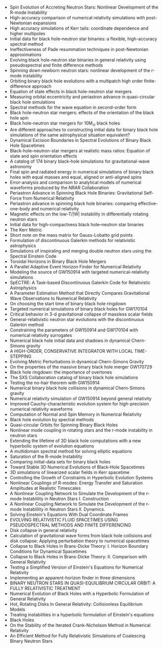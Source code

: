 <ul>

                             

 <li><a target="_blank" href="https://github.com/manjunath5496/Saul-Teukolsky-Publications/blob/master/skt(1).pdf" style="text-decoration:none;">Spin Evolution of Accreting Neutron Stars: Nonlinear Development of the R-mode Instability</a></li>

 <li><a target="_blank" href="https://github.com/manjunath5496/Saul-Teukolsky-Publications/blob/master/skt(2).pdf" style="text-decoration:none;">High-accuracy comparison of numerical relativity simulations with post-Newtonian expansions</a></li>

<li><a target="_blank" href="https://github.com/manjunath5496/Saul-Teukolsky-Publications/blob/master/skt(3).pdf" style="text-decoration:none;">High accuracy simulations of Kerr tails: coordinate dependence and higher multipoles</a></li>
 <li><a target="_blank" href="https://github.com/manjunath5496/Saul-Teukolsky-Publications/blob/master/skt(4).pdf" style="text-decoration:none;">Initial data for black hole–neutron star binaries: a flexible, high-accuracy spectral method </a></li>                              
<li><a target="_blank" href="https://github.com/manjunath5496/Saul-Teukolsky-Publications/blob/master/skt(5).pdf" style="text-decoration:none;">Ineffectiveness of Pade resummation techniques in post-Newtonian approximations</a></li>
<li><a target="_blank" href="https://github.com/manjunath5496/Saul-Teukolsky-Publications/blob/master/skt(6).pdf" style="text-decoration:none;">Evolving black hole-neutron star binaries in general relativity using pseudospectral and finite difference methods</a></li>
 <li><a target="_blank" href="https://github.com/manjunath5496/Saul-Teukolsky-Publications/blob/master/skt(7).pdf" style="text-decoration:none;">Spinning down newborn neutron stars: nonlinear development of the r-mode instability</a></li>

 <li><a target="_blank" href="https://github.com/manjunath5496/Saul-Teukolsky-Publications/blob/master/skt(8).pdf" style="text-decoration:none;"> Orbiting binary black hole evolutions with a multipatch high order finite-difference approach </a></li>
   <li><a target="_blank" href="https://github.com/manjunath5496/Saul-Teukolsky-Publications/blob/master/skt(9).pdf" style="text-decoration:none;">Equation of state effects in black hole-neutron star mergers</a></li>
  
   
 <li><a target="_blank" href="https://github.com/manjunath5496/Saul-Teukolsky-Publications/blob/master/skt(10).pdf" style="text-decoration:none;">Measuring orbital eccentricity and periastron advance in quasi-circular black hole simulations</a></li>                              
<li><a target="_blank" href="https://github.com/manjunath5496/Saul-Teukolsky-Publications/blob/master/skt(11).pdf" style="text-decoration:none;">Spectral methods for the wave equation in second-order form</a></li>
<li><a target="_blank" href="https://github.com/manjunath5496/Saul-Teukolsky-Publications/blob/master/skt(12).pdf" style="text-decoration:none;">Black hole-neutron star mergers: effects of the orientation of the black hole spin</a></li>
<li><a target="_blank" href="https://github.com/manjunath5496/Saul-Teukolsky-Publications/blob/master/skt(13).pdf" style="text-decoration:none;">Black hole-neutron star mergers for 10M<sub>⊙</sub> black holes</a></li>

<li><a target="_blank" href="https://github.com/manjunath5496/Saul-Teukolsky-Publications/blob/master/skt(14).pdf" style="text-decoration:none;">Are different approaches to constructing initial data for binary black hole simulations of the same astrophysical situation equivalent?</a></li>
                              
<li><a target="_blank" href="https://github.com/manjunath5496/Saul-Teukolsky-Publications/blob/master/skt(15).pdf" style="text-decoration:none;">Dynamical Excision Boundaries in Spectral Evolutions of Binary Black Hole Spacetimes</a></li>

<li><a target="_blank" href="https://github.com/manjunath5496/Saul-Teukolsky-Publications/blob/master/skt(16).pdf" style="text-decoration:none;">Black-hole–neutron-star mergers at realistic mass ratios: Equation of state and spin orientation effects</a></li>

  <li><a target="_blank" href="https://github.com/manjunath5496/Saul-Teukolsky-Publications/blob/master/skt(17).pdf" style="text-decoration:none;">A catalog of 174 binary black-hole simulations for gravitational-wave astronomy</a></li>   
  
<li><a target="_blank" href="https://github.com/manjunath5496/Saul-Teukolsky-Publications/blob/master/skt(18).pdf" style="text-decoration:none;">Final spin and radiated energy in numerical simulations of binary black holes with equal masses and equal, aligned or anti-aligned spins</a></li> 

  
<li><a target="_blank" href="https://github.com/manjunath5496/Saul-Teukolsky-Publications/blob/master/skt(19).pdf" style="text-decoration:none;">Error-analysis and comparison to analytical models of numerical waveforms produced by the NRAR Collaboration</a></li> 

<li><a target="_blank" href="https://github.com/manjunath5496/Saul-Teukolsky-Publications/blob/master/skt(20).pdf" style="text-decoration:none;">Periastron Advance in Spinning Black Hole Binaries: Gravitational Self-Force from Numerical Relativity</a></li>

<li><a target="_blank" href="https://github.com/manjunath5496/Saul-Teukolsky-Publications/blob/master/skt(21).pdf" style="text-decoration:none;">Periastron advance in spinning black hole binaries: comparing effective-one-body and numerical relativity</a></li>
<li><a target="_blank" href="https://github.com/manjunath5496/Saul-Teukolsky-Publications/blob/master/skt(22).pdf" style="text-decoration:none;">Magnetic effects on the low-T/|W| instability in differentially rotating neutron stars</a></li> 
 <li><a target="_blank" href="https://github.com/manjunath5496/Saul-Teukolsky-Publications/blob/master/skt(23).pdf" style="text-decoration:none;">Initial data for high-compactness black hole–neutron star binaries</a></li> 
 

   <li><a target="_blank" href="https://github.com/manjunath5496/Saul-Teukolsky-Publications/blob/master/skt(24).pdf" style="text-decoration:none;">The Kerr Metric</a></li>
 
   <li><a target="_blank" href="https://github.com/manjunath5496/Saul-Teukolsky-Publications/blob/master/skt(25).pdf" style="text-decoration:none;">Short note on the mass matrix for Gauss-Lobatto grid points</a></li>                              
 <li><a target="_blank" href="https://github.com/manjunath5496/Saul-Teukolsky-Publications/blob/master/skt(26).pdf" style="text-decoration:none;">Formulation of discontinuous Galerkin methods for relativistic astrophysics</a></li>
 <li><a target="_blank" href="https://github.com/manjunath5496/Saul-Teukolsky-Publications/blob/master/skt(27).pdf" style="text-decoration:none;">Simulations of inspiraling and merging double neutron stars using the Spectral Einstein Code</a></li>
   
 
   <li><a target="_blank" href="https://github.com/manjunath5496/Saul-Teukolsky-Publications/blob/master/skt(28).pdf" style="text-decoration:none;">Toroidal Horizons in Binary Black Hole Mergers</a></li>
 
   <li><a target="_blank" href="https://github.com/manjunath5496/Saul-Teukolsky-Publications/blob/master/skt(29).pdf" style="text-decoration:none;">A Parallel Adaptive Event Horizon Finder for Numerical Relativity</a></li>                              

  <li><a target="_blank" href="https://github.com/manjunath5496/Saul-Teukolsky-Publications/blob/master/skt(30).pdf" style="text-decoration:none;">Modeling the source of GW150914 with targeted numerical-relativity simulations</a></li>
 
   <li><a target="_blank" href="https://github.com/manjunath5496/Saul-Teukolsky-Publications/blob/master/skt(31).pdf" style="text-decoration:none;">SpECTRE: A Task-based Discontinuous Galerkin Code for Relativistic Astrophysics</a></li> 
    <li><a target="_blank" href="https://github.com/manjunath5496/Saul-Teukolsky-Publications/blob/master/skt(32).pdf" style="text-decoration:none;">A Parameter Estimation Method that Directly Compares Gravitational Wave Observations to Numerical Relativity</a></li> 

   <li><a target="_blank" href="https://github.com/manjunath5496/Saul-Teukolsky-Publications/blob/master/skt(33).pdf" style="text-decoration:none;">On choosing the start time of binary black hole ringdown</a></li>                              

  <li><a target="_blank" href="https://github.com/manjunath5496/Saul-Teukolsky-Publications/blob/master/skt(34).pdf" style="text-decoration:none;">Targeted numerical simulations of binary black holes for GW170104</a></li> 
 
  <li><a target="_blank" href="https://github.com/manjunath5496/Saul-Teukolsky-Publications/blob/master/skt(35).pdf" style="text-decoration:none;">Critical behavior in 3-d gravitational collapse of massless scalar fields</a></li> 

  <li><a target="_blank" href="https://github.com/manjunath5496/Saul-Teukolsky-Publications/blob/master/skt(36).pdf" style="text-decoration:none;">General-relativistic neutron star evolutions with the discontinuous Galerkin method</a></li> 
 
<li><a target="_blank" href="https://github.com/manjunath5496/Saul-Teukolsky-Publications/blob/master/skt(37).pdf" style="text-decoration:none;">Constraining the parameters of GW150914 and GW170104 with numerical relativity surrogates</a></li>
 <li><a target="_blank" href="https://github.com/manjunath5496/Saul-Teukolsky-Publications/blob/master/skt(38).pdf" style="text-decoration:none;">Numerical black hole initial data and shadows in dynamical Chern-Simons gravity</a></li>
<li><a target="_blank" href="https://github.com/manjunath5496/Saul-Teukolsky-Publications/blob/master/skt(39).pdf" style="text-decoration:none;">A HIGH-ORDER, CONSERVATIVE INTEGRATOR WITH LOCAL TIME-STEPPING</a></li>
 <li><a target="_blank" href="https://github.com/manjunath5496/Saul-Teukolsky-Publications/blob/master/skt(40).pdf" style="text-decoration:none;">Evolving Metric Perturbations in dynamical Chern-Simons Gravity</a></li>                              
<li><a target="_blank" href="https://github.com/manjunath5496/Saul-Teukolsky-Publications/blob/master/skt(41).pdf" style="text-decoration:none;">On the properties of the massive binary black hole merger GW170729</a></li>
<li><a target="_blank" href="https://github.com/manjunath5496/Saul-Teukolsky-Publications/blob/master/skt(42).pdf" style="text-decoration:none;">Black hole ringdown: the importance of overtones</a></li>
 
  <li><a target="_blank" href="https://github.com/manjunath5496/Saul-Teukolsky-Publications/blob/master/skt(43).pdf" style="text-decoration:none;">The SXS Collaboration catalog of binary black hole simulations</a></li>
 <li><a target="_blank" href="https://github.com/manjunath5496/Saul-Teukolsky-Publications/blob/master/skt(44).pdf" style="text-decoration:none;">Testing the no-hair theorem with GW150914</a></li>
   <li><a target="_blank" href="https://github.com/manjunath5496/Saul-Teukolsky-Publications/blob/master/skt(45).pdf" style="text-decoration:none;">Numerical binary black hole collisions in dynamical Chern-Simons gravity</a></li>  
   
<li><a target="_blank" href="https://github.com/manjunath5496/Saul-Teukolsky-Publications/blob/master/skt(46).pdf" style="text-decoration:none;">Numerical relativity simulation of GW150914 beyond general relativity</a></li> 
                             
<li><a target="_blank" href="https://github.com/manjunath5496/Saul-Teukolsky-Publications/blob/master/skt(47).pdf" style="text-decoration:none;">Improved Cauchy-characteristic evolution system for high-precision numerical relativity waveforms</a></li>
<li><a target="_blank" href="https://github.com/manjunath5496/Saul-Teukolsky-Publications/blob/master/skt(48).pdf" style="text-decoration:none;">Computation of Normal and Spin Memory in Numerical Relativity</a></li>

<li><a target="_blank" href="https://github.com/manjunath5496/Saul-Teukolsky-Publications/blob/master/skt(49).pdf" style="text-decoration:none;">Black hole evolution by spectral methods </a></li>
                              
<li><a target="_blank" href="https://github.com/manjunath5496/Saul-Teukolsky-Publications/blob/master/skt(50).pdf" style="text-decoration:none;">Quasi-circular Orbits for Spinning Binary Black Holes</a></li>
<li><a target="_blank" href="https://github.com/manjunath5496/Saul-Teukolsky-Publications/blob/master/skt(51).pdf" style="text-decoration:none;">Nonlinear mode coupling in rotating stars and the r-mode instability in neutron stars</a></li>
<li><a target="_blank" href="https://github.com/manjunath5496/Saul-Teukolsky-Publications/blob/master/skt(52).pdf" style="text-decoration:none;">Extending the lifetime of 3D black hole computations with a new hyperbolic system of evolution equations</a></li>

<li><a target="_blank" href="https://github.com/manjunath5496/Saul-Teukolsky-Publications/blob/master/skt(53).pdf" style="text-decoration:none;">A multidomain spectral method for solving elliptic equations</a></li>
 
<li><a target="_blank" href="https://github.com/manjunath5496/Saul-Teukolsky-Publications/blob/master/skt(54).pdf" style="text-decoration:none;">Saturation of the R-mode Instability </a></li>

<li><a target="_blank" href="https://github.com/manjunath5496/Saul-Teukolsky-Publications/blob/master/skt(55).pdf" style="text-decoration:none;">Comparing initial-data sets for binary black holes</a></li>
 
  <li><a target="_blank" href="https://github.com/manjunath5496/Saul-Teukolsky-Publications/blob/master/skt(56).pdf" style="text-decoration:none;">Toward Stable 3D Numerical Evolutions of Black-Hole Spacetimes </a></li>                              

  <li><a target="_blank" href="https://github.com/manjunath5496/Saul-Teukolsky-Publications/blob/master/skt(57).pdf" style="text-decoration:none;">3D simulations of linearized scalar fields in Kerr spacetime</a></li>
 
   <li><a target="_blank" href="https://github.com/manjunath5496/Saul-Teukolsky-Publications/blob/master/skt(58).pdf" style="text-decoration:none;">Controlling the Growth of Constraints in Hyperbolic Evolution Systems</a></li>
    <li><a target="_blank" href="https://github.com/manjunath5496/Saul-Teukolsky-Publications/blob/master/skt(59).pdf" style="text-decoration:none;">Nonlinear Couplings of R-modes: Energy Transfer and Saturation Amplitudes at Realistic Timescales</a></li>
 
  <li><a target="_blank" href="https://github.com/manjunath5496/Saul-Teukolsky-Publications/blob/master/skt(60).pdf" style="text-decoration:none;">A Nonlinear Coupling Network to Simulate the Development of the r-mode Instablility in Neutron Stars I. Construction </a></li>
 
   <li><a target="_blank" href="https://github.com/manjunath5496/Saul-Teukolsky-Publications/blob/master/skt(61).pdf" style="text-decoration:none;">A Nonlinear Coupling Network to Simulate the Development of the r-mode Instablility in Neutron Stars II. Dynamics.</a></li>
 
   <li><a target="_blank" href="https://github.com/manjunath5496/Saul-Teukolsky-Publications/blob/master/skt(62).pdf" style="text-decoration:none;">Solving Einstein's Equations With Dual Coordinate Frames</a></li>
 
   <li><a target="_blank" href="https://github.com/manjunath5496/Saul-Teukolsky-Publications/blob/master/skt(63).pdf" style="text-decoration:none;">EVOLVING RELATIVISTIC FLUID SPACETIMES USING PSEUDOSPECTRAL METHODS AND FINITE DIFFERENCING</a></li>                              

  <li><a target="_blank" href="https://github.com/manjunath5496/Saul-Teukolsky-Publications/blob/master/skt(64).pdf" style="text-decoration:none;">Disk collapse in general relativity</a></li>
 
   <li><a target="_blank" href="https://github.com/manjunath5496/Saul-Teukolsky-Publications/blob/master/skt(65).pdf" style="text-decoration:none;">Calculation of gravitational wave forms from black hole collisions and disk collapse: Applying perturbation theory to numerical spacetimes </a></li> 

   <li><a target="_blank" href="https://github.com/manjunath5496/Saul-Teukolsky-Publications/blob/master/skt(66).pdf" style="text-decoration:none;">Collapse to Black Holes in Brans-Dicke Theory: I. Horizon Boundary Conditions for Dynamical Spacetimes</a></li> 
 
   <li><a target="_blank" href="https://github.com/manjunath5496/Saul-Teukolsky-Publications/blob/master/skt(67).pdf" style="text-decoration:none;">Collapse to Black Holes in Brans-Dicke Theory: II. Comparison with General Relativity</a></li>                              

  <li><a target="_blank" href="https://github.com/manjunath5496/Saul-Teukolsky-Publications/blob/master/skt(68).pdf" style="text-decoration:none;">Testing a Simplified Version of Einstein's Equations for Numerical Relativity</a></li> 
 
  
   <li><a target="_blank" href="https://github.com/manjunath5496/Saul-Teukolsky-Publications/blob/master/skt(69).pdf" style="text-decoration:none;">Implementing an apparent-horizon finder in three dimensions</a></li>                              

  <li><a target="_blank" href="https://github.com/manjunath5496/Saul-Teukolsky-Publications/blob/master/skt(70).pdf" style="text-decoration:none;">BINARY NEUTRON STARS IN QUASI-EQUILIBRIUM CIRCULAR ORBIT: A FULLY RELATIVISTIC TREATMENT</a></li> 
  
 
 <li><a target="_blank" href="https://github.com/manjunath5496/Saul-Teukolsky-Publications/blob/master/skt(71).pdf" style="text-decoration:none;">Numerical Evolution of Black Holes with a Hyperbolic Formulation of General Relativity</a></li>
 
 <li><a target="_blank" href="https://github.com/manjunath5496/Saul-Teukolsky-Publications/blob/master/skt(72).pdf" style="text-decoration:none;">Hot, Rotating Disks In General Relativity: Collisionless Equilibrium Models</a></li> 
 
 
 <li><a target="_blank" href="https://github.com/manjunath5496/Saul-Teukolsky-Publications/blob/master/skt(73).pdf" style="text-decoration:none;">Treating instabilities in a hyperbolic formulation of Einstein's equations</a></li>
  <li><a target="_blank" href="https://github.com/manjunath5496/Saul-Teukolsky-Publications/blob/master/skt(74).pdf" style="text-decoration:none;">Black Holes</a></li>
    <li><a target="_blank" href="https://github.com/manjunath5496/Saul-Teukolsky-Publications/blob/master/skt(75).pdf" style="text-decoration:none;">On the Stability of the Iterated Crank-Nicholson Method in Numerical Relativity</a></li>                        
<li><a target="_blank" href="https://github.com/manjunath5496/Saul-Teukolsky-Publications/blob/master/skt(76).pdf" style="text-decoration:none;">An Efficient Method for Fully Relativistic Simulations
of Coalescing Binary Neutron Stars</a></li>
</ul>
